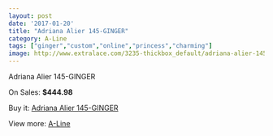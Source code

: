 ```yaml
---
layout: post
date: '2017-01-20'
title: "Adriana Alier 145-GINGER"
category: A-Line
tags: ["ginger","custom","online","princess","charming"]
image: http://www.extralace.com/3235-thickbox_default/adriana-alier-145-ginger.jpg
---
```

Adriana Alier 145-GINGER

On Sales: **$444.98**
<a href="https://www.extralace.com/a-line/1532-adriana-alier-145-ginger.html"><amp-img layout="responsive" width="600" height="600" src="//www.extralace.com/3235-thickbox_default/adriana-alier-145-ginger.jpg" alt="Adriana Alier 145-GINGER 0" /></a>
<a href="https://www.extralace.com/a-line/1532-adriana-alier-145-ginger.html"><amp-img layout="responsive" width="600" height="600" src="//www.extralace.com/3237-thickbox_default/adriana-alier-145-ginger.jpg" alt="Adriana Alier 145-GINGER 1" /></a>
<a href="https://www.extralace.com/a-line/1532-adriana-alier-145-ginger.html"><amp-img layout="responsive" width="600" height="600" src="//www.extralace.com/3236-thickbox_default/adriana-alier-145-ginger.jpg" alt="Adriana Alier 145-GINGER 2" /></a>

Buy it: [Adriana Alier 145-GINGER](https://www.extralace.com/a-line/1532-adriana-alier-145-ginger.html "Adriana Alier 145-GINGER")

View more: [A-Line](https://www.extralace.com/2-a-line "A-Line")